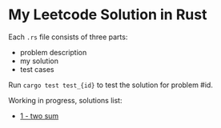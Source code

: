 # My Leetcode Solution in Rust

Each `.rs` file consists of three parts:

* problem description
* my solution
* test cases

Run `cargo test test_{id}` to test the solution for problem #id.

Working in progress, solutions list:

* [1 - two sum](src/n1_two_sum.rs)
